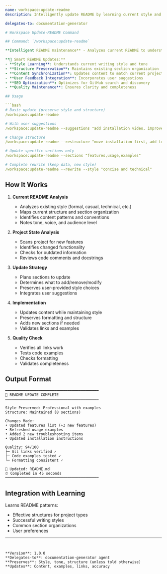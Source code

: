 ```yaml
---
name: workspace:update-readme
description: Intelligently update README by learning current style and structure, then revising based on project changes

delegates-to: documentation-generator

# Workspace Update-README Command

## Command: `/workspace:update-readme`

**Intelligent README maintenance** - Analyzes current README to understand its style, structure, and content approach, then intelligently updates it based on project changes while preserving the established voice and organization.

**📝 Smart README Updates:**
- **Style Learning**: Understands current writing style and tone
- **Structure Preservation**: Maintains existing section organization
- **Content Synchronization**: Updates content to match current project state
- **User Feedback Integration**: Incorporates user suggestions
- **SEO Optimization**: Optimizes for GitHub search and discovery
- **Quality Maintenance**: Ensures clarity and completeness

## Usage

```bash
# Basic update (preserve style and structure)
/workspace:update-readme

# With user suggestions
/workspace:update-readme --suggestions "add installation video, improve examples"

# Change structure
/workspace:update-readme --restructure "move installation first, add troubleshooting section"

# Update specific sections only
/workspace:update-readme --sections "features,usage,examples"

# Complete rewrite (keep data, new style)
/workspace:update-readme --rewrite --style "concise and technical"
```

## How It Works

1. **Current README Analysis**
   - Analyzes existing style (formal, casual, technical, etc.)
   - Maps current structure and section organization
   - Identifies content patterns and conventions
   - Notes tone, voice, and audience level

2. **Project State Analysis**
   - Scans project for new features
   - Identifies changed functionality
   - Checks for outdated information
   - Reviews code comments and docstrings

3. **Update Strategy**
   - Plans sections to update
   - Determines what to add/remove/modify
   - Preserves user-provided style choices
   - Integrates user suggestions

4. **Implementation**
   - Updates content while maintaining style
   - Preserves formatting and structure
   - Adds new sections if needed
   - Validates links and examples

5. **Quality Check**
   - Verifies all links work
   - Tests code examples
   - Checks formatting
   - Validates completeness

## Output Format

```
━━━━━━━━━━━━━━━━━━━━━━━━━━━━━━━━━━━━━━━━━━
📝 README UPDATE COMPLETE
━━━━━━━━━━━━━━━━━━━━━━━━━━━━━━━━━━━━━━━━━━

Style Preserved: Professional with examples
Structure: Maintained (8 sections)

Changes Made:
• Updated features list (+3 new features)
• Refreshed usage examples
• Added 2 new troubleshooting items
• Updated installation instructions

Quality: 94/100
├─ All links verified ✓
├─ Code examples tested ✓
└─ Formatting consistent ✓

📄 Updated: README.md
⏱ Completed in 45 seconds
━━━━━━━━━━━━━━━━━━━━━━━━━━━━━━━━━━━━━━━━━━
```

## Integration with Learning

Learns README patterns:
- Effective structures for project types
- Successful writing styles
- Common section organizations
- User preferences

---
```


**Version**: 1.0.0
**Delegates-to**: documentation-generator agent
**Preserves**: Style, tone, structure (unless told otherwise)
**Updates**: Content, examples, links, accuracy
